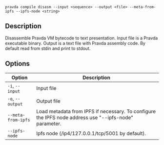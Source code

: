 <!--
THIS FILE IS GENERATED. DO NOT EDIT MANUALLY!
-->

```pravda compile disasm --input <sequence> --output <file> --meta-from-ipfs --ipfs-node <string>```

## Description
Disassemble Pravda VM bytecode to text presentation. Input file is a Pravda executable binary. Output is a text file with Pravda assembly code. By default read from stdin and print to stdout.
## Options

|Option|Description|
|----|----|
|`-i`, `--input`|Input file
|`-o`, `--output`|Output file
|`--meta-from-ipfs`|Load metadata from IPFS if necessary. To configure the IPFS node address use "--ipfs-node" parameter.
|`--ipfs-node`|Ipfs node (/ip4/127.0.0.1/tcp/5001 by default).
